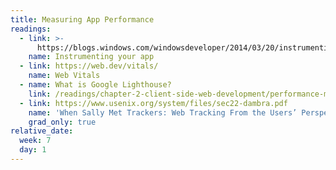 ```yaml
---
title: Measuring App Performance
readings:
  - link: >-
      https://blogs.windows.com/windowsdeveloper/2014/03/20/instrumenting-your-app-for-telemetry-and-analytics/
    name: Instrumenting your app
  - link: https://web.dev/vitals/
    name: Web Vitals
  - name: What is Google Lighthouse?
    link: /readings/chapter-2-client-side-web-development/performance-measurement/
  - link: https://www.usenix.org/system/files/sec22-dambra.pdf
    name: 'When Sally Met Trackers: Web Tracking From the Users’ Perspective'
    grad_only: true
relative_date:
  week: 7
  day: 1
---
```

